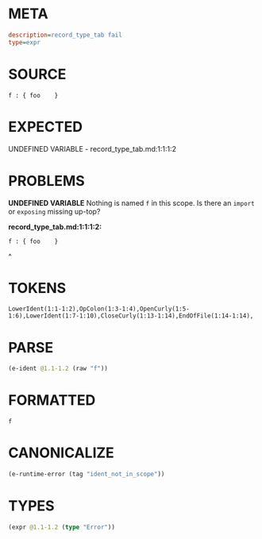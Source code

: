 # META
~~~ini
description=record_type_tab fail
type=expr
~~~
# SOURCE
~~~roc
f : { foo 	 }
~~~
# EXPECTED
UNDEFINED VARIABLE - record_type_tab.md:1:1:1:2
# PROBLEMS
**UNDEFINED VARIABLE**
Nothing is named `f` in this scope.
Is there an `import` or `exposing` missing up-top?

**record_type_tab.md:1:1:1:2:**
```roc
f : { foo 	 }
```
^


# TOKENS
~~~zig
LowerIdent(1:1-1:2),OpColon(1:3-1:4),OpenCurly(1:5-1:6),LowerIdent(1:7-1:10),CloseCurly(1:13-1:14),EndOfFile(1:14-1:14),
~~~
# PARSE
~~~clojure
(e-ident @1.1-1.2 (raw "f"))
~~~
# FORMATTED
~~~roc
f
~~~
# CANONICALIZE
~~~clojure
(e-runtime-error (tag "ident_not_in_scope"))
~~~
# TYPES
~~~clojure
(expr @1.1-1.2 (type "Error"))
~~~
